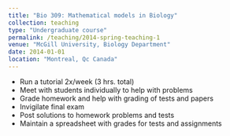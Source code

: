 ```yaml
---
title: "Bio 309: Mathematical models in Biology"
collection: teaching
type: "Undergraduate course"
permalink: /teaching/2014-spring-teaching-1
venue: "McGill University, Biology Department"
date: 2014-01-01
location: "Montreal, Qc Canada"
---
```

- Run a tutorial 2x/week (3 hrs. total)
- Meet with students individually to help with problems
- Grade homework and help with grading of tests and papers
- Invigilate final exam
- Post solutions to homework problems and tests
- Maintain a spreadsheet with grades for tests and assignments


